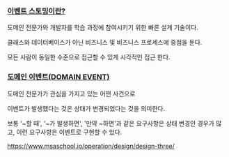 
### [**이벤트 스토밍이란?**](https://loopstudy.tistory.com/450#%EC%-D%B-%EB%B-%A-%ED%-A%B-%--%EC%-A%A-%ED%--%A-%EB%B-%-D%EC%-D%B-%EB%-E%--%-F)

도메인 전문가와 개발자를 학습 과정에 참여시키기 위한 빠른 설계 기술이다.

클래스와 데이터베이스가 아닌 비즈니스 및 비즈니스 프로세스에 중점을 둔다.

모든 사람이 동일한 수준으로 접근할 수 있게 시각적인 접근 한다.


### [**도메인 이벤트(DOMAIN EVENT)**](https://loopstudy.tistory.com/450#%EB%-F%--%EB%A-%--%EC%-D%B-%--%EC%-D%B-%EB%B-%A-%ED%-A%B--DOMAIN%--EVENT-)

도메인 전문가가 관심을 가지고 있는 어떤 사건으로

이벤트가 발생했다는 것은 상태가 변경되었다는 것을 의미한다.

보통 '~할 때', '~가 발생하면', '만약 ~하면'과 같은 요구사항은 상태 변경인 경우가 많고, 이런 요구사항은 이벤트로 구현할 수 있다.



https://www.msaschool.io/operation/design/design-three/